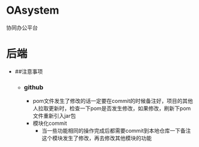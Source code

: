 # OAsystem
协同办公平台
# 后端
- ##注意事项
  + ### github
    - pom文件发生了修改的话一定要在commit的时候备注好，项目的其他人拉取更新时，检查一下pom是否发生修改，如果修改，刷新下pom文件重新引入jar包
    - 模块化commit
        + 当一些功能相同的操作完成后都需要commit到本地仓库一下备注这个模块发生了修改，再去修改其他模块的功能
